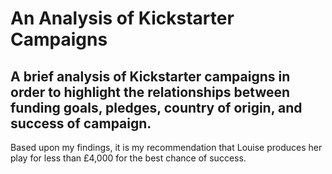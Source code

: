 # An Analysis of Kickstarter Campaigns
A brief analysis of Kickstarter campaigns in order to highlight the relationships between funding goals, pledges, country of origin, and success of campaign.
---

Based upon my findings, it is my recommendation that Louise produces her play for less than £4,000 for the best chance of success.
